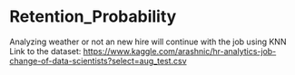 # Retention_Probability
Analyzing weather or not an new hire will continue with the job using KNN
Link to the dataset: https://www.kaggle.com/arashnic/hr-analytics-job-change-of-data-scientists?select=aug_test.csv
